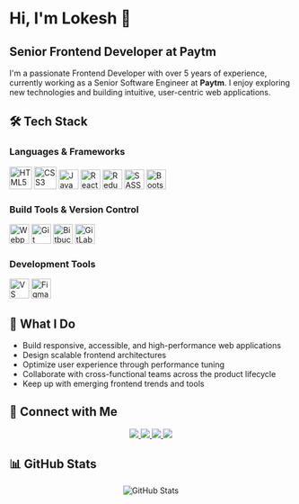 # Hi, I'm Lokesh 👋  
## Senior Frontend Developer at Paytm

I'm a passionate Frontend Developer with over 5 years of experience, currently working as a Senior Software Engineer at **Paytm**. I enjoy exploring new technologies and building intuitive, user-centric web applications.

## 🛠️ Tech Stack

### Languages & Frameworks  
<div>
  <img src="https://cdn.jsdelivr.net/gh/devicons/devicon@master/icons/html5/html5-original-wordmark.svg" alt="HTML5" width="40" height="40"/>
  <img src="https://cdn.jsdelivr.net/gh/devicons/devicon@master/icons/css3/css3-original-wordmark.svg" alt="CSS3" width="40" height="40"/>
  <img src="https://cdn.jsdelivr.net/gh/devicons/devicon@master/icons/javascript/javascript-original.svg" alt="JavaScript" width="35" height="35"/>
  <img src="https://cdn.jsdelivr.net/gh/devicons/devicon@master/icons/react/react-original.svg" alt="React" width="35" height="35"/>
  <img src="https://cdn.jsdelivr.net/gh/devicons/devicon@master/icons/redux/redux-original.svg" alt="Redux" width="35" height="35"/>
  <img src="https://cdn.jsdelivr.net/gh/devicons/devicon@master/icons/sass/sass-original.svg" alt="SASS" width="35" height="35"/>
  <img src="https://cdn.jsdelivr.net/gh/devicons/devicon@master/icons/bootstrap/bootstrap-original.svg" alt="Bootstrap" width="35" height="35"/>
</div>

### Build Tools & Version Control  
<div>
  <img src="https://cdn.jsdelivr.net/gh/devicons/devicon@master/icons/webpack/webpack-original.svg" alt="Webpack" width="35" height="35"/>
  <img src="https://cdn.jsdelivr.net/gh/devicons/devicon@master/icons/git/git-original.svg" alt="Git" width="35" height="35"/>
  <img src="https://cdn.jsdelivr.net/gh/devicons/devicon/icons/bitbucket/bitbucket-original.svg" alt="Bitbucket" width="35" height="35"/>
  <img src="https://cdn.jsdelivr.net/gh/devicons/devicon/icons/gitlab/gitlab-original.svg" alt="GitLab" width="35" height="35"/>
</div>

### Development Tools  
<div>
  <img src="https://cdn.jsdelivr.net/gh/devicons/devicon/icons/vscode/vscode-original.svg" alt="VS Code" width="35" height="35"/>
  <img src="https://cdn.jsdelivr.net/gh/devicons/devicon/icons/figma/figma-original.svg" alt="Figma" width="35" height="35"/>
</div>

## 🚀 What I Do

- Build responsive, accessible, and high-performance web applications  
- Design scalable frontend architectures  
- Optimize user experience through performance tuning  
- Collaborate with cross-functional teams across the product lifecycle  
- Keep up with emerging frontend trends and tools  

## 🤝 Connect with Me

<p align="center">
  <a href="mailto:lokeshpadmanabhan98@gmail.com" target="_blank">
    <img src="https://img.shields.io/badge/Gmail-D14836?style=for-the-badge&logo=gmail&logoColor=white"/>
  </a>
  <a href="https://www.linkedin.com/in/lokesh-padmanabhan/" target="_blank">
    <img src="https://img.shields.io/badge/LinkedIn-0077B5?style=for-the-badge&logo=linkedin&logoColor=white"/>
  </a>
  <a href="https://leetcode.com/u/Lokesh8055/" target="_blank">
    <img src="https://img.shields.io/badge/LeetCode-F89F1B?style=for-the-badge&logo=leetcode&logoColor=black"/>
  </a>
  <a href="https://www.codewars.com/users/Lokesh2498" target="_blank">
    <img src="https://img.shields.io/badge/Codewars-B1361E?style=for-the-badge&logo=codewars&logoColor=white"/>
  </a>
</p>

## 📊 GitHub Stats

<div align="center">
  <img src="https://github-readme-stats.vercel.app/api?username=Lokesh8055&theme=vue-dark&show_icons=true&hide_border=true&count_private=true" alt="GitHub Stats"/>
</div>
